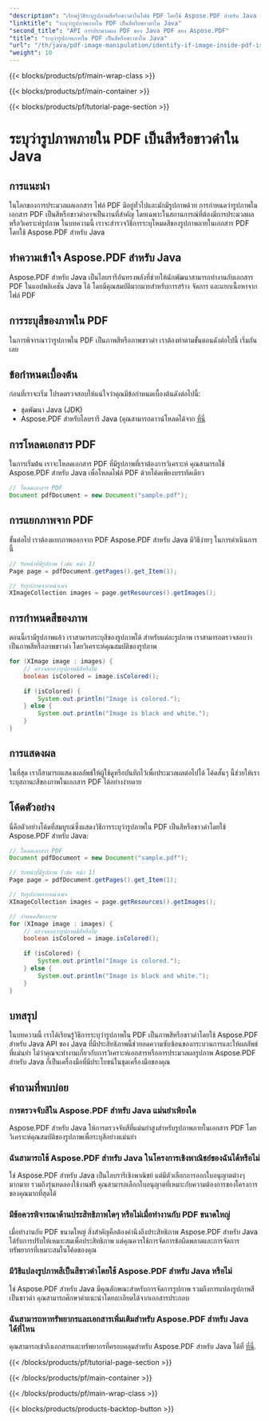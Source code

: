 ```yaml
---
"description": "เรียนรู้วิธีระบุรูปภาพสีหรือขาวดำในไฟล์ PDF โดยใช้ Aspose.PDF สำหรับ Java คำแนะนำทีละขั้นตอนของเราจะทำให้กระบวนการนี้ง่ายขึ้น"
"linktitle": "ระบุว่ารูปภาพภายใน PDF เป็นสีหรือขาวดำใน Java"
"second_title": "API การประมวลผล PDF ของ Java PDF ของ Aspose.PDF"
"title": "ระบุว่ารูปภาพภายใน PDF เป็นสีหรือขาวดำใน Java"
"url": "/th/java/pdf-image-manipulation/identify-if-image-inside-pdf-is-colored-or-black-and-white-in-java/"
"weight": 10
---
```


{{< blocks/products/pf/main-wrap-class >}}

{{< blocks/products/pf/main-container >}}

{{< blocks/products/pf/tutorial-page-section >}}

# ระบุว่ารูปภาพภายใน PDF เป็นสีหรือขาวดำใน Java


## การแนะนำ

ในโลกของการประมวลผลเอกสาร ไฟล์ PDF มีอยู่ทั่วไปและมักมีรูปภาพด้วย การกำหนดว่ารูปภาพในเอกสาร PDF เป็นสีหรือขาวดำอาจเป็นงานที่สำคัญ โดยเฉพาะในสถานการณ์ที่ต้องมีการประมวลผลหรือวิเคราะห์รูปภาพ ในบทความนี้ เราจะสำรวจวิธีการระบุโหมดสีของรูปภาพภายในเอกสาร PDF โดยใช้ Aspose.PDF สำหรับ Java

## ทำความเข้าใจ Aspose.PDF สำหรับ Java

Aspose.PDF สำหรับ Java เป็นไลบรารีอันทรงพลังที่ช่วยให้นักพัฒนาสามารถทำงานกับเอกสาร PDF ในแอปพลิเคชัน Java ได้ โดยมีคุณสมบัติมากมายสำหรับการสร้าง จัดการ และแยกเนื้อหาจากไฟล์ PDF

## การระบุสีของภาพใน PDF

ในการพิจารณาว่ารูปภาพใน PDF เป็นภาพสีหรือภาพขาวดำ เราต้องทำตามขั้นตอนดังต่อไปนี้ เริ่มกันเลย

## ข้อกำหนดเบื้องต้น

ก่อนที่เราจะเริ่ม โปรดตรวจสอบให้แน่ใจว่าคุณมีข้อกำหนดเบื้องต้นดังต่อไปนี้:

- ชุดพัฒนา Java (JDK)
- Aspose.PDF สำหรับไลบรารี Java (คุณสามารถดาวน์โหลดได้จาก [ที่นี่](https://releases.aspose.com/pdf/java/)

## การโหลดเอกสาร PDF

ในการเริ่มต้น เราจะโหลดเอกสาร PDF ที่มีรูปภาพที่เราต้องการวิเคราะห์ คุณสามารถใช้ Aspose.PDF สำหรับ Java เพื่อโหลดไฟล์ PDF ด้วยโค้ดเพียงบรรทัดเดียว

```java
// โหลดเอกสาร PDF
Document pdfDocument = new Document("sample.pdf");
```

## การแยกภาพจาก PDF

ขั้นต่อไป เราต้องแยกภาพออกจาก PDF Aspose.PDF สำหรับ Java มีวิธีง่ายๆ ในการดำเนินการนี้

```java
// รับหน้าที่มีรูปภาพ (เช่น หน้า 1)
Page page = pdfDocument.getPages().get_Item(1);

// รับรูปภาพจากหน้าเพจ
XImageCollection images = page.getResources().getImages();
```

## การกำหนดสีของภาพ

ตอนนี้เรามีรูปภาพแล้ว เราสามารถระบุสีของรูปภาพได้ สำหรับแต่ละรูปภาพ เราสามารถตรวจสอบว่าเป็นภาพสีหรือภาพขาวดำ โดยวิเคราะห์คุณสมบัติของรูปภาพ

```java
for (XImage image : images) {
    // ตรวจสอบว่ารูปภาพมีสีหรือไม่
    boolean isColored = image.isColored();
    
    if (isColored) {
        System.out.println("Image is colored.");
    } else {
        System.out.println("Image is black and white.");
    }
}
```

## การแสดงผล

ในที่สุด เราก็สามารถแสดงผลลัพธ์ให้ผู้ใช้ดูหรือบันทึกไว้เพื่อประมวลผลต่อไปได้ โค้ดสั้นๆ นี้ช่วยให้เราระบุสถานะสีของภาพในเอกสาร PDF ได้อย่างง่ายดาย

## โค้ดตัวอย่าง

นี่คือตัวอย่างโค้ดที่สมบูรณ์ซึ่งแสดงวิธีการระบุว่ารูปภาพใน PDF เป็นสีหรือขาวดำโดยใช้ Aspose.PDF สำหรับ Java:

```java
// โหลดเอกสาร PDF
Document pdfDocument = new Document("sample.pdf");

// รับหน้าที่มีรูปภาพ (เช่น หน้า 1)
Page page = pdfDocument.getPages().get_Item(1);

// รับรูปภาพจากหน้าเพจ
XImageCollection images = page.getResources().getImages();

// กำหนดสีของภาพ
for (XImage image : images) {
    // ตรวจสอบว่ารูปภาพมีสีหรือไม่
    boolean isColored = image.isColored();
    
    if (isColored) {
        System.out.println("Image is colored.");
    } else {
        System.out.println("Image is black and white.");
    }
}
```

## บทสรุป

ในบทความนี้ เราได้เรียนรู้วิธีการระบุว่ารูปภาพใน PDF เป็นภาพสีหรือขาวดำโดยใช้ Aspose.PDF สำหรับ Java API ของ Java ที่มีประสิทธิภาพนี้ช่วยลดความซับซ้อนของกระบวนการและให้ผลลัพธ์ที่แม่นยำ ไม่ว่าคุณจะทำงานเกี่ยวกับการวิเคราะห์เอกสารหรือการประมวลผลรูปภาพ Aspose.PDF สำหรับ Java ก็เป็นเครื่องมือที่มีประโยชน์ในชุดเครื่องมือของคุณ

## คำถามที่พบบ่อย

### การตรวจจับสีใน Aspose.PDF สำหรับ Java แม่นยำเพียงใด

Aspose.PDF สำหรับ Java ให้การตรวจจับสีที่แม่นยำสูงสำหรับรูปภาพภายในเอกสาร PDF โดยวิเคราะห์คุณสมบัติของรูปภาพเพื่อระบุสีอย่างแม่นยำ

### ฉันสามารถใช้ Aspose.PDF สำหรับ Java ในโครงการเชิงพาณิชย์ของฉันได้หรือไม่

ใช่ Aspose.PDF สำหรับ Java เป็นไลบรารีเชิงพาณิชย์ แต่มีตัวเลือกการออกใบอนุญาตต่างๆ มากมาย รวมถึงรุ่นทดลองใช้งานฟรี คุณสามารถเลือกใบอนุญาตที่เหมาะกับความต้องการของโครงการของคุณมากที่สุดได้

### มีข้อควรพิจารณาด้านประสิทธิภาพใดๆ หรือไม่เมื่อทำงานกับ PDF ขนาดใหญ่

เมื่อทำงานกับ PDF ขนาดใหญ่ สิ่งสำคัญคือต้องคำนึงถึงประสิทธิภาพ Aspose.PDF สำหรับ Java ได้รับการปรับให้เหมาะสมเพื่อประสิทธิภาพ แต่คุณควรใช้การจัดการข้อผิดพลาดและการจัดการทรัพยากรที่เหมาะสมในโค้ดของคุณ

### มีวิธีแปลงรูปภาพสีเป็นสีขาวดำโดยใช้ Aspose.PDF สำหรับ Java หรือไม่

ใช่ Aspose.PDF สำหรับ Java มีคุณลักษณะสำหรับการจัดการรูปภาพ รวมถึงการแปลงรูปภาพสีเป็นขาวดำ คุณสามารถศึกษาคำแนะนำโดยละเอียดได้จากเอกสารประกอบ

### ฉันสามารถหาทรัพยากรและเอกสารเพิ่มเติมสำหรับ Aspose.PDF สำหรับ Java ได้ที่ไหน

คุณสามารถเข้าถึงเอกสารและทรัพยากรที่ครอบคลุมสำหรับ Aspose.PDF สำหรับ Java ได้ที่ [ที่นี่](https://reference-aspose.com/pdf/java/).

{{< /blocks/products/pf/tutorial-page-section >}}

{{< /blocks/products/pf/main-container >}}

{{< /blocks/products/pf/main-wrap-class >}}

{{< blocks/products/products-backtop-button >}}
